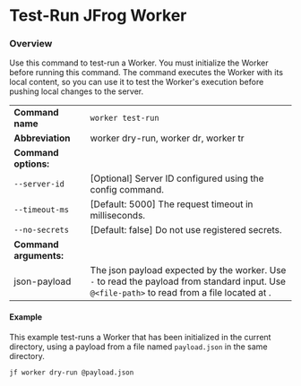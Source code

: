 # Test-Run JFrog Worker

### Overview

Use this command to test-run a Worker. You must initialize the Worker before running this command. The command executes the Worker with its local content, so you can use it to test the Worker's execution before pushing local changes to the server.

|                        |                                                                                                                                               |
| ---------------------- | --------------------------------------------------------------------------------------------------------------------------------------------- |
| **Command name**       | `worker test-run`                                                                                                                             |
| **Abbreviation**       | worker dry-run, worker dr, worker tr                                                                                                          |
| **Command options:**   |                                                                                                                                               |
| `--server-id`          | \[Optional] Server ID configured using the config command.                                                                                    |
| `--timeout-ms`         | \[Default: 5000] The request timeout in milliseconds.                                                                                         |
| `--no-secrets`         | \[Default: false] Do not use registered secrets.                                                                                              |
| **Command arguments:** |                                                                                                                                               |
| json-payload           | The json payload expected by the worker. Use `-` to read the payload from standard input. Use `@<file-path>` to read from a file located at . |

#### Example

This example test-runs a Worker that has been initialized in the current directory, using a payload from a file named `payload.json` in the same directory.

```
jf worker dry-run @payload.json
```
